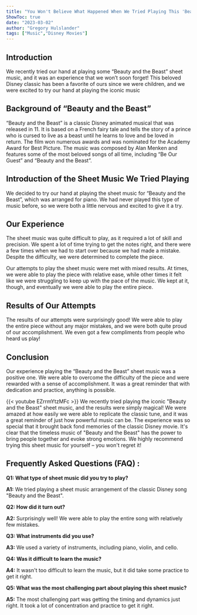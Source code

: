 ```yaml
---
title: "You Won't Believe What Happened When We Tried Playing This 'Beauty and the Beast' Sheet Music!"
ShowToc: true 
date: "2023-03-02"
author: "Gregory Hulslander" 
tags: ["Music","Disney Movies"]
---
```

## Introduction

We recently tried our hand at playing some “Beauty and the Beast” sheet music, and it was an experience that we won’t soon forget! This beloved Disney classic has been a favorite of ours since we were children, and we were excited to try our hand at playing the iconic music

## Background of “Beauty and the Beast”

“Beauty and the Beast” is a classic Disney animated musical that was released in 11. It is based on a French fairy tale and tells the story of a prince who is cursed to live as a beast until he learns to love and be loved in return. The film won numerous awards and was nominated for the Academy Award for Best Picture. The music was composed by Alan Menken and features some of the most beloved songs of all time, including “Be Our Guest” and “Beauty and the Beast”.

## Introduction of the Sheet Music We Tried Playing

We decided to try our hand at playing the sheet music for “Beauty and the Beast”, which was arranged for piano. We had never played this type of music before, so we were both a little nervous and excited to give it a try.

## Our Experience

The sheet music was quite difficult to play, as it required a lot of skill and precision. We spent a lot of time trying to get the notes right, and there were a few times when we had to start over because we had made a mistake. Despite the difficulty, we were determined to complete the piece.

Our attempts to play the sheet music were met with mixed results. At times, we were able to play the piece with relative ease, while other times it felt like we were struggling to keep up with the pace of the music. We kept at it, though, and eventually we were able to play the entire piece.

## Results of Our Attempts

The results of our attempts were surprisingly good! We were able to play the entire piece without any major mistakes, and we were both quite proud of our accomplishment. We even got a few compliments from people who heard us play!

## Conclusion

Our experience playing the “Beauty and the Beast” sheet music was a positive one. We were able to overcome the difficulty of the piece and were rewarded with a sense of accomplishment. It was a great reminder that with dedication and practice, anything is possible.

{{< youtube EZrrmYtzMFc >}} 
We recently tried playing the iconic "Beauty and the Beast" sheet music, and the results were simply magical! We were amazed at how easily we were able to replicate the classic tune, and it was a great reminder of just how powerful music can be. The experience was so special that it brought back fond memories of the classic Disney movie. It's clear that the timeless music of "Beauty and the Beast" has the power to bring people together and evoke strong emotions. We highly recommend trying this sheet music for yourself – you won't regret it!

## Frequently Asked Questions (FAQ) :
**Q1: What type of sheet music did you try to play?**

**A1:** We tried playing a sheet music arrangement of the classic Disney song "Beauty and the Beast".

**Q2: How did it turn out?**

**A2:** Surprisingly well! We were able to play the entire song with relatively few mistakes.

**Q3: What instruments did you use?**

**A3:** We used a variety of instruments, including piano, violin, and cello.

**Q4: Was it difficult to learn the music?**

**A4:** It wasn't too difficult to learn the music, but it did take some practice to get it right.

**Q5: What was the most challenging part about playing this sheet music?**

**A5:** The most challenging part was getting the timing and dynamics just right. It took a lot of concentration and practice to get it right.



